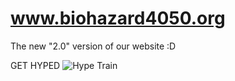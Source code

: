 # www.biohazard4050.org

The new "2.0" version of our website :D

GET HYPED
![Hype Train](https://giant.gfycat.com/GoodTheseHypsilophodon.gif)
